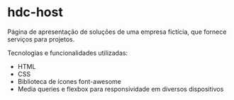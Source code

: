 # hdc-host
Página de apresentação de soluções de uma empresa fictícia, que fornece serviços para projetos. 

Tecnologias e funcionalidades utilizadas: 
- HTML
- CSS
- Biblioteca de ícones font-awesome
- Media queries e flexbox para responsividade em diversos dispositivos


